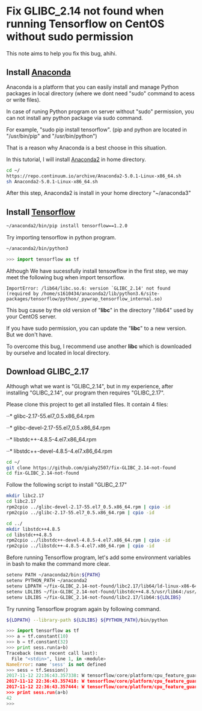 # Fix GLIBC_2.14 not found when running Tensorflow on CentOS without sudo permission
This note aims to help you fix this bug, ahihi.

## Install [Anaconda](https://www.anaconda.com)
Anaconda is a platform that you can easily install and manage Python packages in local directory (where we dont need "sudo" command to acess or write files).

In case of runing Python program on server without "sudo" permission, you can not install any python package via sudo command.

For example, "sudo pip install tensorflow". (pip and python are located in "/usr/bin/pip" and "/usr/bin/python")

That is a reason why Anaconda is a best choose in this situation.

In this tutorial, I will install [Anaconda2](https://www.anaconda.com/download/#linux) in home directory.

```bash
cd ~/
https://repo.continuum.io/archive/Anaconda2-5.0.1-Linux-x86_64.sh
sh Anaconda2-5.0.1-Linux-x86_64.sh
```

After this step, Anaconda2 is install in your home directory "~/anaconda3"

## Install [Tensorflow](https://www.tensorflow.org/)
```bash
~/anaconda2/bin/pip install tensorflow==1.2.0
```

Try importing tensorflow in python program.
```bash
~/anaconda2/bin/python3
```

```python
>>> import tensorflow as tf
```
Although We have sucessfully install tensowflow in the first step, we may meet the following bug when import tensorflow.

```
ImportError: /lib64/libc.so.6: version `GLIBC_2.14' not found (required by /home/s1610434/anaconda2/lib/python3.6/site-packages/tensorflow/python/_pywrap_tensorflow_internal.so)
```

This bug cause by the old version of "**libc**" in the directory "/lib64" used by your CentOS server.

If you have sudo permission, you can update the "**libc**" to a new version. But we don't have.

To overcome this bug, I recommend use another **libc** which is downloaded by ourselve and located in local directory.

## Download GLIBC_2.17

Although what we want is "GLIBC_2.14", but in my experience, after installing "GLIBC_2.14", our program then requires "GLIBC_2.17".

Please clone this project to get all installed files. It contain 4 files:

⋅⋅* glibc-2.17-55.el7_0.5.x86_64.rpm

⋅⋅* glibc-devel-2.17-55.el7_0.5.x86_64.rpm

⋅⋅* libstdc++-4.8.5-4.el7.x86_64.rpm

⋅⋅* libstdc++-devel-4.8.5-4.el7.x86_64.rpm

```bash
cd ~/
git clone https://github.com/giahy2507/fix-GLIBC_2.14-not-found
cd fix-GLIBC_2.14-not-found
```

Follow the following script to install "GLIBC_2.17"

```bash
mkdir libc2.17
cd libc2.17
rpm2cpio ../glibc-devel-2.17-55.el7_0.5.x86_64.rpm | cpio -id
rpm2cpio ../glibc-2.17-55.el7_0.5.x86_64.rpm | cpio -id

cd ../
mkdir libstdc++4.8.5
cd libstdc++4.8.5
rpm2cpio ../libstdc++-devel-4.8.5-4.el7.x86_64.rpm | cpio -id
rpm2cpio ../libstdc++-4.8.5-4.el7.x86_64.rpm | cpio -id
```

Before running Tensorflow program, let's add some environment variables in bash to make the command more clear.

```bash
setenv PATH ~/anaconda2/bin:${PATH}
setenv PYTHON_PATH ~/anaconda2
setenv LDPATH ~/fix-GLIBC_2.14-not-found/libc2.17/lib64/ld-linux-x86-64.so.2
setenv LDLIBS ~/fix-GLIBC_2.14-not-found/libstdc++4.8.5/usr/lib64:/usr/lib:/usr/lib64
setenv LDLIBS ~/fix-GLIBC_2.14-not-found/libc2.17/lib64:${LDLIBS}
```

Try running Tensorflow program again by following command.

```bash
${LDPATH} --library-path ${LDLIBS} ${PYTHON_PATH}/bin/python
```

```python
>>> import tensorflow as tf
>>> a = tf.constant(10)
>>> b = tf.constant(32)
>>> print sess.run(a+b)
Traceback (most recent call last):
  File "<stdin>", line 1, in <module>
NameError: name 'sess' is not defined
>>> sess = tf.Session()
2017-11-12 22:36:43.357338: W tensorflow/core/platform/cpu_feature_guard.cc:45] The TensorFlow library wasn't compiled to use SSE4.1 instructions, but these are available on your machine and could speed up CPU computations.
2017-11-12 22:36:43.357418: W tensorflow/core/platform/cpu_feature_guard.cc:45] The TensorFlow library wasn't compiled to use SSE4.2 instructions, but these are available on your machine and could speed up CPU computations.
2017-11-12 22:36:43.357444: W tensorflow/core/platform/cpu_feature_guard.cc:45] The TensorFlow library wasn't compiled to use AVX instructions, but these are available on your machine and could speed up CPU computations.
>>> print sess.run(a+b)
42
>>>
```

